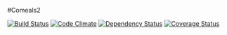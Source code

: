 #Comeals2

[![Build Status](https://travis-ci.org/joyvuu-dave/comeals2.svg?branch=master)](https://travis-ci.org/joyvuu-dave/comeals2)
[![Code Climate](https://codeclimate.com/github/joyvuu-dave/comeals2.png)](https://codeclimate.com/github/joyvuu-dave/comeals2)
[![Dependency Status](https://gemnasium.com/joyvuu-dave/comeals2.svg)](https://gemnasium.com/joyvuu-dave/comeals2)
[![Coverage Status](https://coveralls.io/repos/github/joyvuu-dave/comeals2/badge.svg?branch=master)](https://coveralls.io/github/joyvuu-dave/comeals2?branch=master)
